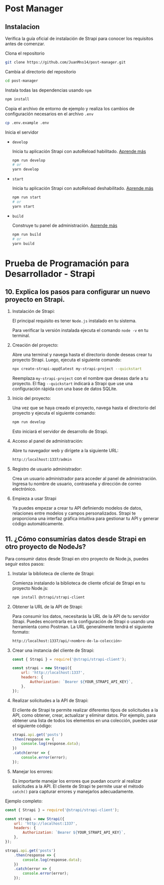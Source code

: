 # Post Manager
## Instalacion
Verifica la guía oficial de instalación de Strapi para conocer los requisitos antes de comenzar. 

Clona el repositorio
```bash
git clone https://github.com/JuanMns14/post-manager.git
```
Cambia al directorio del repositorio
```bash
cd post-manager
```
Instala todas las dependencias usando `npm`
```bash
npm install
```
Copia el archivo de entorno de ejemplo y realiza los cambios de configuración necesarios en el archivo `.env`
```bash
cp .env.example .env
```

Inicia el servidor

- `develop`

  Inicia tu aplicación Strapi con autoReload habilitado. [Aprende más](https://docs.strapi.io/dev-docs/cli#strapi-develop)

  ```bash
  npm run develop
  # or
  yarn develop
  ```

- `start`

  Inicia tu aplicación Strapi con autoReload deshabilitado. [Aprende más](https://docs.strapi.io/dev-docs/cli#strapi-start)

  ```bash
  npm run start
  # or
  yarn start
  ```

- `build`

  Construye tu panel de administración. [Aprende más](https://docs.strapi.io/dev-docs/cli#strapi-build)

  ```bash
  npm run build
  # or
  yarn build
  ```

#  Prueba de Programación para Desarrollador - Strapi
## 10. Explica los pasos para configurar un nuevo proyecto en Strapi.
1. Instalación de Strapi:

    El principal requisito es tener `Node.js` instalado en tu sistema. 

    Para verificar la versión instalada ejecuta el comando `node -v` en tu terminal.

2. Creación del proyecto:

    Abre una terminal y navega hasta el directorio donde deseas crear tu proyecto Strapi. Luego, ejecuta el siguiente comando:
    ```bash
    npx create-strapi-app@latest my-strapi-project --quickstart
    ```
    Reemplaza `my-strapi-project` con el nombre que deseas darle a tu proyecto. El flag `--quickstart` indicará a Strapi que use una configuración rápida con una base de datos SQLite.


3. Inicio del proyecto:
    
    Una vez que se haya creado el proyecto, navega hasta el directorio del proyecto y ejecuta el siguiente comando:
    ```bash
    npm run develop
    ```
    Esto iniciará el servidor de desarrollo de Strapi.

4. Acceso al panel de administración:

    Abre tu navegador web y dirígete a la siguiente URL:
    ```bash
    http://localhost:1337/admin
    ```
5. Registro de usuario administrador:

    Crea un usuario administrador para acceder al panel de administración. Ingresa tu nombre de usuario, contraseña y dirección de correo electrónico.

6. Empieza a usar Strapi

    Ya puedes empezar a crear tu API definiendo modelos de datos, relaciones entre modelos y campos personalizados. Strapi te proporciona una interfaz gráfica intuitiva para gestionar tu API y generar código automáticamente.

## 11. ¿Cómo consumirías datos desde Strapi en otro proyecto de NodeJs?
Para consumir datos desde Strapi en otro proyecto de Node.js, puedes seguir estos pasos:

1. Instalar la biblioteca de cliente de Strapi:
    
    Comienza instalando la biblioteca de cliente oficial de Strapi en tu proyecto Node.js:
    ```bash
    npm install @strapi/strapi-client
    ```

2. Obtener la URL de la API de Strapi:

    Para consumir los datos, necesitarás la URL de la API de tu servidor Strapi. Puedes encontrarla en la configuración de Strapi o usando una herramienta como Postman. La URL generalmente tendrá el siguiente formato:
    ```bash
    http://localhost:1337/api/<nombre-de-la-colección>
    ```

3. Crear una instancia del cliente de Strapi:
    ```js
    const { Strapi } = require('@strapi/strapi-client');

    const strapi = new Strapi({
        url: 'http://localhost:1337',
        headers: {
            Authorization: `Bearer ${YOUR_STRAPI_API_KEY}`,
        },
    });
    ```

4. Realizar solicitudes a la API de Strapi:

    El cliente de Strapi te permite realizar diferentes tipos de solicitudes a la API, como obtener, crear, actualizar y eliminar datos. Por ejemplo, para obtener una lista de todos los elementos en una colección, puedes usar el siguiente código:
    ```js
    strapi.api.get('posts')
    .then(response => {
        console.log(response.data);
    })
    .catch(error => {
        console.error(error);
    });
    ```
5. Manejar los errores:

    Es importante manejar los errores que puedan ocurrir al realizar solicitudes a la API. El cliente de Strapi te permite usar el método `catch()` para capturar errores y manejarlos adecuadamente.

Ejemplo completo:
```js
const { Strapi } = require('@strapi/strapi-client');

const strapi = new Strapi({
    url: 'http://localhost:1337',
    headers: {
        Authorization: `Bearer ${YOUR_STRAPI_API_KEY}`,
    },
});

strapi.api.get('posts')
    .then(response => {
        console.log(response.data);
    })
    .catch(error => {
        console.error(error);
    });
```
